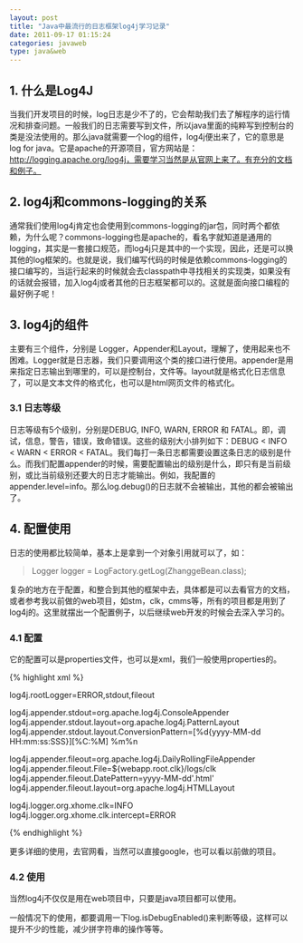 ```yaml
---
layout: post
title: "Java中最流行的日志框架log4j学习记录"
date: 2011-09-17 01:15:24
categories: javaweb
type: java&web
---
```


## 1. 什么是Log4J

当我们开发项目的时候，log日志是少不了的，它会帮助我们去了解程序的运行情况和排查问题。一般我们的日志需要写到文件，所以java里面的纯粹写到控制台的类是没法使用的。那么java就需要一个log的组件，log4j便出来了，它的意思是log for java。它是apache的开源项目，官方网站是：http://logging.apache.org/log4j，需要学习当然是从官网上来了。有充分的文档和例子。

## 2. log4j和commons-logging的关系

通常我们使用log4j肯定也会使用到commons-logging的jar包，同时两个都依赖，为什么呢？commons-logging也是apache的，看名字就知道是通用的logging，其实是一套接口规范，而log4j只是其中的一个实现，因此，还是可以换其他的log框架的。也就是说，我们编写代码的时候是依赖commons-logging的接口编写的，当运行起来的时候就会去classpath中寻找相关的实现类，如果没有的话就会报错，加入log4j或者其他的日志框架都可以的。这就是面向接口编程的最好例子呢！

## 3. log4j的组件

主要有三个组件，分别是 Logger，Appender和Layout，理解了，使用起来也不困难。Logger就是日志器，我们只要调用这个类的接口进行使用。appender是用来指定日志输出到哪里的，可以是控制台，文件等。layout就是格式化日志信息了，可以是文本文件的格式化，也可以是html网页文件的格式化。

### 3.1 日志等级

日志等级有5个级别，分别是DEBUG, INFO, WARN, ERROR 和 FATAL。即，调试，信息，警告，错误，致命错误。这些的级别大小排列如下：DEBUG < INFO < WARN < ERROR < FATAL。我们每打一条日志都需要设置这条日志的级别是什么。而我们配置appender的时候，需要配置输出的级别是什么，即只有是当前级别，或比当前级别还要大的日志才能输出。例如，我配置的appender.level=info。那么log.debug()的日志就不会被输出，其他的都会被输出了。

## 4. 配置使用

日志的使用都比较简单，基本上是拿到一个对象引用就可以了，如：

>Logger logger = LogFactory.getLog(ZhanggeBean.class);

复杂的地方在于配置，和整合到其他的框架中去，具体都是可以去看官方的文档，或者参考我以前做的web项目，如stm，clk，cmms等，所有的项目都是用到了log4j的。这里就摆出一个配置例子，以后继续web开发的时候会去深入学习的。

### 4.1 配置

它的配置可以是properties文件，也可以是xml，我们一般使用properties的。

{% highlight xml %}

log4j.rootLogger=ERROR,stdout,fileout

log4j.appender.stdout=org.apache.log4j.ConsoleAppender
log4j.appender.stdout.layout=org.apache.log4j.PatternLayout
log4j.appender.stdout.layout.ConversionPattern=[%d{yyyy-MM-dd HH:mm:ss:SSS}][%C:%M] %m%n

log4j.appender.fileout=org.apache.log4j.DailyRollingFileAppender
log4j.appender.fileout.File=${webapp.root.clk}/logs/clk 
log4j.appender.fileout.DatePattern=yyyy-MM-dd'.html'
log4j.appender.fileout.layout=org.apache.log4j.HTMLLayout

log4j.logger.org.xhome.clk=INFO
log4j.logger.org.xhome.clk.intercept=ERROR

{% endhighlight %}

更多详细的使用，去官网看，当然可以直接google，也可以看以前做的项目。

### 4.2 使用

当然log4j不仅仅是用在web项目中，只要是java项目都可以使用。

一般情况下的使用，都要调用一下log.isDebugEnabled()来判断等级，这样可以提升不少的性能，减少拼字符串的操作等等。